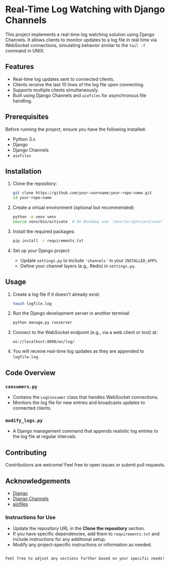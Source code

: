 # Real-Time Log Watching with Django Channels

This project implements a real-time log watching solution using Django Channels. It allows clients to monitor updates to a log file in real time via WebSocket connections, simulating behavior similar to the `tail -f` command in UNIX.

## Features

- Real-time log updates sent to connected clients.
- Clients receive the last 10 lines of the log file upon connecting.
- Supports multiple clients simultaneously.
- Built using Django Channels and `aiofiles` for asynchronous file handling.

## Prerequisites

Before running the project, ensure you have the following installed:

- Python 3.x
- Django
- Django Channels
- `aiofiles`

## Installation

1. Clone the repository:

   ```bash
   git clone https://github.com/your-username/your-repo-name.git
   cd your-repo-name
   ```

2. Create a virtual environment (optional but recommended):

   ```bash
   python -m venv venv
   source venv/bin/activate  # On Windows use `venv\Scripts\activate`
   ```

3. Install the required packages:

   ```bash
   pip install -r requirements.txt
   ```

4. Set up your Django project:

   - Update `settings.py` to include `'channels'` in your `INSTALLED_APPS`.
   - Define your channel layers (e.g., Redis) in `settings.py`.

## Usage

1. Create a log file if it doesn't already exist:

   ```bash
   touch logfile.log
   ```

2. Run the Django development server in another terminal:

   ```bash
   python manage.py runserver
   ```

3. Connect to the WebSocket endpoint (e.g., via a web client or tool) at:

   ```
   ws://localhost:8000/ws/log/
   ```

4. You will receive real-time log updates as they are appended to `logfile.log`.

## Code Overview

### `consumers.py`

- Contains the `LogConsumer` class that handles WebSocket connections.
- Monitors the log file for new entries and broadcasts updates to connected clients.

### `modify_logs.py`

- A Django management command that appends realistic log entries to the log file at regular intervals.

## Contributing

Contributions are welcome! Feel free to open issues or submit pull requests.

## Acknowledgements

- [Django](https://www.djangoproject.com/)
- [Django Channels](https://channels.readthedocs.io/en/stable/)
- [aiofiles](https://github.com/Tinche/aiofiles)

### Instructions for Use

- Update the repository URL in the **Clone the repository** section.
- If you have specific dependencies, add them to `requirements.txt` and include instructions for any additional setup.
- Modify any project-specific instructions or information as needed.
```

Feel free to adjust any sections further based on your specific needs!
